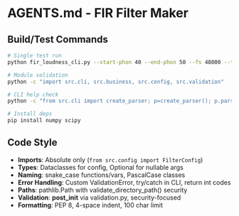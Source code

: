 # AGENTS.md - FIR Filter Maker

## Build/Test Commands
```bash
# Single test run
python fir_loudness_cli.py --start-phon 40 --end-phon 50 --fs 48000 --taps 1024

# Module validation
python -c "import src.cli, src.business, src.config, src.validation"

# CLI help check
python -c "from src.cli import create_parser; p=create_parser(); p.parse_args(['--help'])"

# Install deps
pip install numpy scipy
```

## Code Style
- **Imports**: Absolute only (`from src.config import FilterConfig`)
- **Types**: Dataclasses for config, Optional for nullable args
- **Naming**: snake_case functions/vars, PascalCase classes
- **Error Handling**: Custom ValidationError, try/catch in CLI, return int codes
- **Paths**: pathlib.Path with validate_directory_path() security
- **Validation**: __post_init__ via validation.py, security-focused
- **Formatting**: PEP 8, 4-space indent, 100 char limit